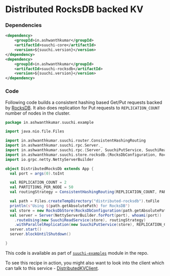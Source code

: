 # Distributed RocksDB backed KV

### Dependencies
```xml
<dependency>
    <groupId>in.ashwanthkumar</groupId>
    <artifactId>suuchi-core</artifactId>
    <version>${suuchi.version}</version>
</dependency>
<dependency>
    <groupId>in.ashwanthkumar</groupId>
    <artifactId>suuchi-rocksdb</artifactId>
    <version>${suuchi.version}</version>
</dependency>
```

### Code

Following code builds a consistent hashing based Get/Put requests backed by [RocksDB](https://github.com/facebook/rocksdb). It also does replication for Put requests to `REPLICATION_COUNT` number of nodes in the cluster.

```scala
package in.ashwanthkumar.suuchi.example

import java.nio.file.Files

import in.ashwanthkumar.suuchi.router.ConsistentHashingRouting
import in.ashwanthkumar.suuchi.rpc.Server._
import in.ashwanthkumar.suuchi.rpc.{Server, SuuchiPutService, SuuchiReadService}
import in.ashwanthkumar.suuchi.store.rocksdb.{RocksDbConfiguration, RocksDbStore}
import io.grpc.netty.NettyServerBuilder

object DistributedRocksDb extends App {
  val port = args(0).toInt

  val REPLICATION_COUNT = 2
  val PARTITIONS_PER_NODE = 50
  val routingStrategy = ConsistentHashingRouting(REPLICATION_COUNT, PARTITIONS_PER_NODE, whoami(5051), whoami(5052))

  val path = Files.createTempDirectory("distributed-rocksdb").toFile
  println(s"Using ${path.getAbsolutePath} for RocksDB")
  val store = new RocksDbStore(RocksDbConfiguration(path.getAbsolutePath))
  val server = Server(NettyServerBuilder.forPort(port), whoami(port))
    .routeUsing(new SuuchiReadService(store), routingStrategy)
    .withParallelReplication(new SuuchiPutService(store), REPLICATION_COUNT, routingStrategy)
  server.start()
  server.blockUntilShutdown()

}
```

This code is available as part of [`suuchi-examples`](https://github.com/ashwanthkumar/suuchi/tree/master/suuchi-examples) module in the repo.

To see this recipe in action, you might also want to look into the client which can talk to this service - [DistributedKVClient](kvclient.md).
